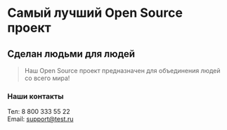 # Самый лучший Open Source проект

## Сделан людьми для людей

> Наш Open Source проект предназначен для объединения людей со всего мира!

  
### Наши контакты
Тел: 8 800 333 55 22  
Email: support@test.ru
